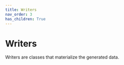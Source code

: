 ```yaml
---
title: Writers
nav_order: 3
has_children: True
---
```


# Writers

Writers are classes that materialize the generated data.
